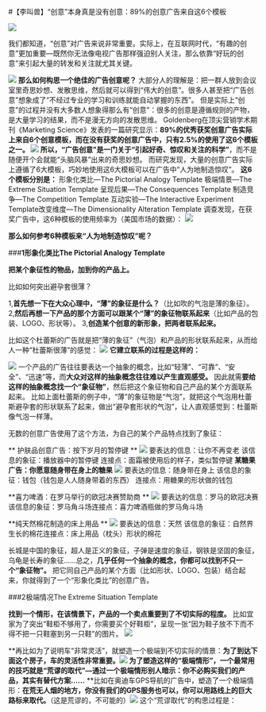 #【李叫兽】“创意”本身真是没有创意：89%的创意广告来自这6个模板

![](http://mmbiz.qpic.cn/mmbiz/As7mscS0UOBib3FSHePsusjScSWtGMGiaRibQOazJRJZ9zsysmcZ6bvj6oibj90M5rVuZZWqlSCvNVVhzARGc2mdsg/640?tp=webp&wxfrom=5)

我们都知道，“创意”对广告来说非常重要。实际上，在互联网时代，“有趣的创意”更加重要—既然你无法像电视广告那样强迫别人关注，那么依靠“好玩的创意”来引起大量的转发和关注就尤其关键。

![](http://mmbiz.qpic.cn/mmbiz/As7mscS0UOBib3FSHePsusjScSWtGMGiaRMf7ibEuQXiaBDox3UJpgPLKEOofnlibRfeup745klZQhmV5wia6qLC7ZOA/0?tp=webp&wxfrom=5&wx_lazy=1)
**那么如何构思一个绝佳的广告创意呢？**
大部分人的理解是：把一群人放到会议室里奇思妙想、发散思维，然后就可以得到“伟大的创意”。很多人甚至把“广告创意”想象成了“不经过专业的学习和训练就能自动掌握的东西”。
但是实际上“创意”的过程并没有大多数人想象得那么有“创意”：很多的创意是遵循规则的产物，是大量学习的结果，而不是漫无方向的发散思维。
Goldenberg在顶尖营销学术期刊《Marketing Science》发表的一篇研究显示：**89%的优秀获奖创意广告实际上来自6个创意模板，而在没有获奖的创意广告中，只有2.5%的使用了这6个模板之一。
**![](http://mmbiz.qpic.cn/mmbiz/As7mscS0UOBib3FSHePsusjScSWtGMGiaRgWH8j1s8JuRSF3NnJIvCjA7ndCibyaggfj7iciaPRHLlyZogwH00Y2Niag/0?tp=webp&wxfrom=5&wx_lazy=1)
所以，**“广告创意”是一门关于“引起好奇、惊叹和关注的科学”**，而不是随便开个会就能“头脑风暴”出来的奇思妙想。
而研究发现，大量的创意广告实际上遵循了6大模板，巧妙地使用这6大模板可以在广告中“人为地制造惊叹”。
**这6个模板分别是：**
形象化类比—The Pictorial Analogy Template
极端情景—The Extreme Situation Template
呈现后果—The Consequences Template
制造竞争—The Competition Template
互动实验—The Interactive Experiment Template改变维度—The Dimensionality Alteration Template
调查发现，在获奖广告中，这6种模板的使用频率为（美国市场的数据）：
![](http://mmbiz.qpic.cn/mmbiz/As7mscS0UOBib3FSHePsusjScSWtGMGiaRMibf6W83A79VrXcJ8QqpG9alr47EF7nxhaRicDGsibBNZyubuGax4sU0g/0?tp=webp&wxfrom=5&wx_lazy=1)

**那么如何参考6种模板来“人为地制造惊叹”呢？**

###**1形象化类比The Pictorial Analogy Template**

**把某个象征性的物品，加到你的产品上。**

比如如何突出避孕套很薄？

1,**首先想一下在大众心理中，“薄”的象征是什么？**（比如吹的气泡是薄的象征）。
2,**然后再想一下产品的那个方面可以跟某个“薄”的象征物联系起来**（比如产品的包装、LOGO、形状等）。
3,**创造某个创意的新形象，把两者联系起来。**

比如这个杜蕾斯的广告就是把“薄的象征”（气泡）和产品的形状联系起来，从而给人一种“杜蕾斯很薄”的感觉：
![](http://mmbiz.qpic.cn/mmbiz/As7mscS0UOBib3FSHePsusjScSWtGMGiaRbCh7Oyiad2bpVHPlSiaHk4t2OwwoIQKQlFVkEN0b8oQBgI38p5bicbllQ/0?tp=webp&wxfrom=5&wx_lazy=1)
**它建立联系的过程是这样的：**

![](http://mmbiz.qpic.cn/mmbiz/As7mscS0UOBib3FSHePsusjScSWtGMGiaRBib8A9JKwp7LUJiaQVdB7IDL99gTF86NgtEcicu60OBVdv2UrO2Gpj4ng/0?tp=webp&wxfrom=5&wx_lazy=1)
一个产品的广告往往要表达一个抽象的概念，比如“轻薄”、“可靠”、“安全”、“迅速”等，而**大众对这样的抽象概念往往难以产生直观感受。**
因此就需**要给这样的抽象概念找一个“象征物”**，然后把这个象征物和自己产品的某个方面联系起来。
比如上面杜蕾斯的例子中，“薄”的象征物是“气泡”，就把这个气泡用杜蕾斯避孕套的形状联系了起来，做出“避孕套形状的气泡”，让人直观感觉到：杜蕾斯像气泡一样薄。

无数的创意广告使用了这个方法，为自己的某个产品特点找到了象征：

**
护肤品创意广告：按下岁月的暂停键
**
![](http://mmbiz.qpic.cn/mmbiz/As7mscS0UOBib3FSHePsusjScSWtGMGiaRicDj5EdmTbGd66GNOd6tRSunJphKib3o8dLtERP2LPsVwWMBurt2Yf3w/0?tp=webp&wxfrom=5&wx_lazy=1)
要表达的信息：让你不再变老
该信息的象征：播放器中的暂停键
连接点：面霜被使用后的样子，类似暂停键
**某糖果广告：你愿意随身带在身上的糖果**
![](http://mmbiz.qpic.cn/mmbiz/As7mscS0UOBib3FSHePsusjScSWtGMGiaRT5DnyZcf5a9tibyTfJmicWxey4TmIHbDfYGBkJWW6A2p4MicZvdyEo7Gw/0?tp=webp&wxfrom=5&wx_lazy=1)
要表达的信息：随身带在身上
该信息的象征：钱包（钱包是人人随身带着的东西）
连接点：用糖果的形状做的钱包

**喜力啤酒：在罗马举行的欧冠决赛赞助商
**
![](http://mmbiz.qpic.cn/mmbiz/As7mscS0UOBib3FSHePsusjScSWtGMGiaRHPficyNnVtZ4SgN0hKvTmhvXM5CNCRvGRI3HDDEpouXgAFEMo0DThbA/0?tp=webp&wxfrom=5&wx_lazy=1)
要表达的信息：罗马的欧冠决赛
该信息的象征：罗马角斗场连接点：喜力啤酒瓶做的罗马角斗场

**纯天然棉花制造的床上用品
**
![](http://mmbiz.qpic.cn/mmbiz/As7mscS0UOBib3FSHePsusjScSWtGMGiaRJIFKkzFgTYXcakAwBbcib2CuHHNiaPWnnGXf9BQnT9FIoOR9S8KHm4Aw/0?tp=webp&wxfrom=5&wx_lazy=1)
要表达的信息：天然
该信息的象征：自然界生长的棉花连接点：床上用品（枕头）形状的棉花

长城是中国的象征，超人是正义的象征，子弹是速度的象征，钢铁是坚固的象征，乌龟是长寿的象征……总之，**几乎任何一个抽象的概念，你都可以找到不只一个“象征物”。**
把它同自己产品的某个方面（比如形状、LOGO、包装）结合起来，你就得到了一个“形象化类比”的创意广告。

###2极端情况The Extreme Situation Template

**找到一个情形，在该情景下，产品的一个卖点重要到了不切实际的程度。**
比如宜家为了突出“鞋柜不够用了，你需要买个好鞋柜”，呈现一张“因为鞋子放不下而不得不把一只鞋塞到另一只鞋”的图片。
![](http://mmbiz.qpic.cn/mmbiz/As7mscS0UOBib3FSHePsusjScSWtGMGiaRQ5UVoeenE6OpKTLn3b0HJH4ibVwQcjcc1ciciarK40fyd9kZxPWFClhDQ/0?tp=webp&wxfrom=5&wx_lazy=1)

**再比如为了说明车“非常灵活”，就塑造一个极端到不切实际的情景：**为了到达下面这个房子，车的灵活性非常重要。![](http://mmbiz.qpic.cn/mmbiz/As7mscS0UOBib3FSHePsusjScSWtGMGiaRPJWXPYkWYTCT1KibJn0xicvcypYKOCRP3J2toq5RS7Tq0x02jHWpQ8cg/0?tp=webp&wxfrom=5&wx_lazy=1)
为了塑造这样的“极端情形”，一个最常用的技巧就是“荒谬的取代”—通过一个极端情形别人暗示：**你不必购买我们的产品，其实有替代方案……****
**比如在奥迪车GPS导航的广告中，塑造了一个极端情形：**在荒无人烟的地方，你没有我们的GPS服务也可以，你可以用路线上的巨大路标来取代。**（这是荒谬的，不可能的）![](http://mmbiz.qpic.cn/mmbiz/As7mscS0UOBib3FSHePsusjScSWtGMGiaR3ta8TJmMd7CW4KCP2Vtic9UW1sMiaL4V6qeXF0icZbbVibOv9yicwZbTjWw/0?tp=webp&wxfrom=5&wx_lazy=1)
这个“荒谬取代”的构思过程是：